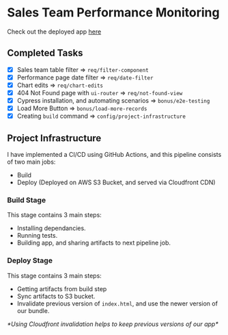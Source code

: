 # Sales Team Performance Monitoring

Check out the deployed app [here](https://d1psv0tw8n43sz.cloudfront.net/)

## Completed Tasks

- [x] Sales team table filter => `req/filter-component`
- [x] Performance page date filter => `req/date-filter`
- [x] Chart edits => `req/chart-edits`
- [x] 404 Not Found page with `ui-router` => `req/not-found-view`
- [x] Cypress installation, and automating scenarios => `bonus/e2e-testing`
- [x] Load More Button => `bonus/load-more-records`
- [x] Creating `build` command => `config/project-infrastructure`

## Project Infrastructure

I have implemented a CI/CD using GitHub Actions, and this pipeline consists of two main jobs:

- Build
- Deploy (Deployed on AWS S3 Bucket, and served via Cloudfront CDN)

### Build Stage

This stage contains 3 main steps:

- Installing dependancies.
- Running tests.
- Building app, and sharing artifacts to next pipeline job.

### Deploy Stage

This stage contains 3 main steps:

- Getting artifacts from build step
- Sync artifacts to S3 bucket.
- Invalidate previous version of `index.html`, and use the newer version of our bundle.

_\*Using Cloudfront invalidation helps to keep previous versions of our app\*_

